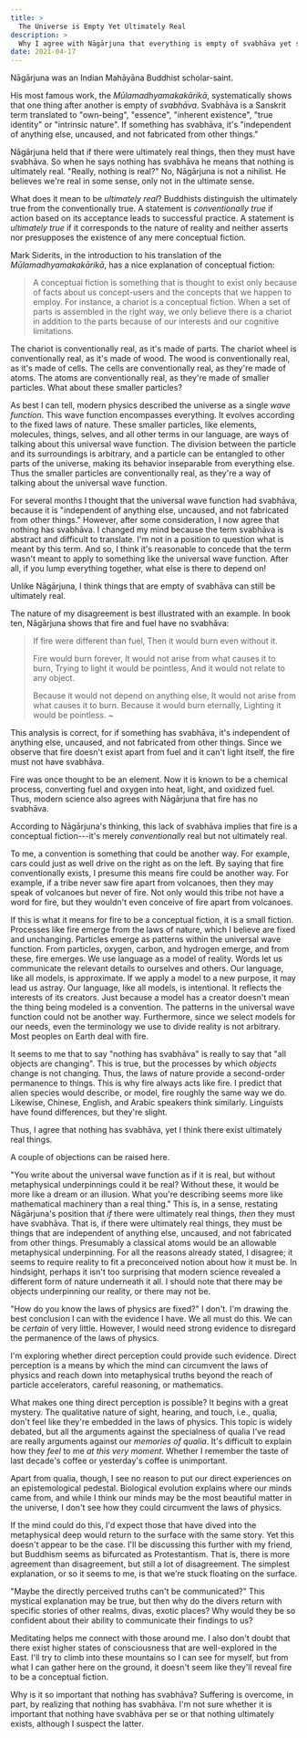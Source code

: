 ```yaml
---
title: >
  The Universe is Empty Yet Ultimately Real
description: >
  Why I agree with Nāgārjuna that everything is empty of svabhāva yet still believe in ultimately real things.
date: 2021-04-17
---
```


Nāgārjuna was an Indian Mahāyāna Buddhist scholar-saint.

His most famous work, the _Mūlamadhyamakakārikā_, systematically shows that one thing after another is empty of _svabhāva_. Svabhāva is a Sanskrit term translated to "own-being", "essence", "inherent existence", "true identity" or "intrinsic nature". If something has svabhāva, it's "independent of anything else, uncaused, and not fabricated from other things."

Nāgārjuna held that if there were ultimately real things, then they must have svabhāva. So when he says nothing has svabhāva he means that nothing is ultimately real. "Really, nothing is real?" No, Nāgārjuna is not a nihilist. He believes we're real in some sense, only not in the ultimate sense.

What does it mean to be _ultimately real_? Buddhists distinguish the ultimately true from the conventionally true. A statement is _conventionally true_ if action based on its acceptance leads to successful practice. A statement is _ultimately true_ if it corresponds to the nature of reality and neither asserts nor presupposes the existence of any mere conceptual fiction.

Mark Siderits, in the introduction to his translation of the _Mūlamadhyamakakārikā_, has a nice explanation of conceptual fiction:

> A conceptual fiction is something that is thought to exist only because of facts about us concept-users and the concepts that we happen to employ. For instance, a chariot is a conceptual fiction. When a set of parts is assembled in the right way, we only believe there is a chariot in addition to the parts because of our interests and our cognitive limitations.

The chariot is conventionally real, as it's made of parts. The chariot wheel is conventionally real, as it's made of wood. The wood is conventionally real, as it's made of cells. The cells are conventionally real, as they're made of atoms. The atoms are conventionally real, as they're made of smaller particles. What about these smaller particles?

As best I can tell, modern physics described the universe as a single _wave function_. This wave function encompasses everything. It evolves according to the fixed laws of nature. These smaller particles, like elements, molecules, things, selves, and all other terms in our language, are ways of talking about this universal wave function. The division between the particle and its surroundings is arbitrary, and a particle can be entangled to other parts of the universe, making its behavior inseparable from everything else. Thus the smaller particles are conventionally real, as they're a way of talking about the universal wave function.

For several months I thought that the universal wave function had svabhāva, because it is "independent of anything else, uncaused, and not fabricated from other things." However, after some consideration, I now agree that nothing has svabhāva. I changed my mind because the term svabhāva is abstract and difficult to translate. I'm not in a position to question what is meant by this term. And so, I think it's reasonable to concede that the term wasn't meant to apply to something like the universal wave function. After all, if you lump everything together, what else is there to depend on!

Unlike Nāgārjuna, I think things that are empty of svabhāva can still be ultimately real.

The nature of my disagreement is best illustrated with an example. In book ten, Nāgārjuna shows that fire and fuel have no svabhāva:

> If fire were different than fuel,
> Then it would burn even without it.
>
> Fire would burn forever,
> It would not arise from what causes it to burn,
> Trying to light it would be pointless,
> And it would not relate to any object.
>
> Because it would not depend on anything else,
> It would not arise from what causes it to burn.
> Because it would burn eternally,
> Lighting it would be pointless.
> ~

This analysis is correct, for if something has svabhāva, it's independent of anything else, uncaused, and not fabricated from other things. Since we observe that fire doesn't exist apart from fuel and it can't light itself, the fire must not have svabhāva.

Fire was once thought to be an element. Now it is known to be a chemical process, converting fuel and oxygen into heat, light, and oxidized fuel. Thus, modern science also agrees with Nāgārjuna that fire has no svabhāva.

According to Nāgārjuna's thinking, this lack of svabhāva implies that fire is a conceptual fiction---it's merely _conventionally_ real but not ultimately real.

To me, a convention is something that could be another way. For example, cars could just as well drive on the right as on the left. By saying that fire conventionally exists, I presume this means fire could be another way. For example, if a tribe never saw fire apart from volcanoes, then they may speak of volcanoes but never of fire. Not only would this tribe not have a word for fire, but they wouldn't even conceive of fire apart from volcanoes.

If this is what it means for fire to be a conceptual fiction, it is a small fiction. Processes like fire emerge from the laws of nature, which I believe are fixed and unchanging. Particles emerge as patterns within the universal wave function. From particles, oxygen, carbon, and hydrogen emerge, and from these, fire emerges. We use language as a model of reality. Words let us communicate the relevant details to ourselves and others. Our language, like all models, is approximate. If we apply a model to a new purpose, it may lead us astray. Our language, like all models, is intentional. It reflects the interests of its creators. Just because a model has a creator doesn't mean the thing being modeled is a convention. The patterns in the universal wave function could not be another way. Furthermore, since we select models for our needs, even the terminology we use to divide reality is not arbitrary. Most peoples on Earth deal with fire.

It seems to me that to say "nothing has svabhāva" is really to say that "all objects are changing". This is true, but the processes by which _objects_ change is not changing. Thus, the laws of nature provide a second-order permanence to things. This is why fire always acts like fire. I predict that alien species would describe, or model, fire roughly the same way we do. Likewise, Chinese, English, and Arabic speakers think similarly. Linguists have found differences, but they're slight.

Thus, I agree that nothing has svabhāva, yet I think there exist ultimately real things.

A couple of objections can be raised here.

"You write about the universal wave function as if it is real, but without metaphysical underpinnings could it be real? Without these, it would be more like a dream or an illusion. What you're describing seems more like mathematical machinery than a real thing." This is, in a sense, restating Nāgārjuna's position that _if_ there were ultimately real things, _then_ they must have svabhāva. That is, if there were ultimately real things, they must be things that are 
independent of anything else, uncaused, and not fabricated from other things. Presumably a classical atoms would be an allowable metaphysical underpinning. For all the reasons already stated, I disagree; it seems to require reality to fit a preconceived notion about how it must be. In hindsight, perhaps it isn't too surprising that modern science revealed a different form of nature underneath it all. I should note that there may be objects underpinning our reality, or there may not be.

"How do you know the laws of physics are fixed?" I don't. I'm drawing the best conclusion I can with the evidence I have. We all must do this. We can be _certain_ of very little. However, I would need strong evidence to disregard the permanence of the laws of physics.

I'm exploring whether direct perception could provide such evidence. Direct perception is a means by which the mind can circumvent the laws of physics and 
reach down into metaphysical truths beyond the reach of particle accelerators, careful reasoning, or mathematics.

What makes one thing direct perception is possible? It begins with a great mystery. The qualitative nature of sight, hearing, and touch, i.e., qualia, don't feel like they're embedded in the laws of physics. This topic is widely debated, but all the arguments against the specialness of qualia I've read are really arguments against our _memories of qualia_. It's difficult to explain how they _feel_ to me _at this very moment_. Whether I remember the taste of last decade's coffee or yesterday's coffee is unimportant. 

Apart from qualia, though, I see no reason to put our direct experiences on an epistemological pedestal. Biological evolution explains where our minds came from, and while I think our minds may be the most beautiful matter in the universe, I don't see how they could circumvent the laws of physics.

If the mind could do this, I'd expect those that have dived into the metaphysical deep would return to the surface with the same story. Yet this doesn't appear to be the case. I'll be discussing this further with my friend, but Buddhism seems as bifurcated as Protestantism. That is, there is more agreement than disagreement, but still a lot of disagreement. The simplest explanation, or so it seems to me, is that we're stuck floating on the surface.

"Maybe the directly perceived truths can't be communicated?" This mystical explanation may be true, but then why do the divers return with specific stories of other realms, divas, exotic places? Why would they be so confident about their ability to communicate their findings to us?

Meditating helps me connect with those around me. I also don't doubt that there exist higher states of consciousness that are well-explored in the East. I'll try to climb into these mountains so I can see for myself, but from what I can gather here on the ground, it doesn't seem like they'll reveal fire to be a conceptual fiction.

Why is it so important that nothing has svabhāva? Suffering is overcome, in part, by realizing that nothing has svabhāva. I'm not sure whether it is important that nothing have svabhāva per se or that nothing ultimately exists, although I suspect the latter.
